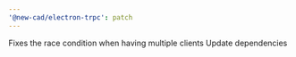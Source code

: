 ```yaml
---
'@new-cad/electron-trpc': patch
---
```


Fixes the race condition when having multiple clients
Update dependencies
